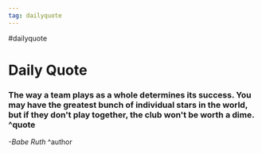 ```yaml
---
tag: dailyquote
---
```


#dailyquote

# Daily Quote

### The way a team plays as a whole determines its success. You may have the greatest bunch of individual stars in the world, but if they don't play together, the club won't be worth a dime. ^quote
*-Babe Ruth* ^author
